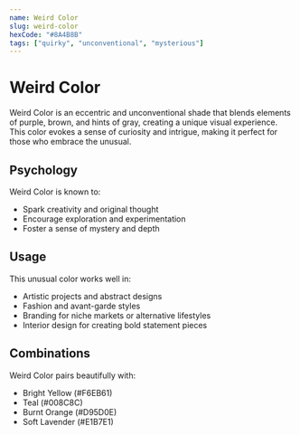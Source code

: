 ```yaml
---
name: Weird Color
slug: weird-color
hexCode: "#8A4B8B"
tags: ["quirky", "unconventional", "mysterious"]
---
```


# Weird Color

Weird Color is an eccentric and unconventional shade that blends elements of purple, brown, and hints of gray, creating a unique visual experience. This color evokes a sense of curiosity and intrigue, making it perfect for those who embrace the unusual.

## Psychology

Weird Color is known to:
- Spark creativity and original thought
- Encourage exploration and experimentation
- Foster a sense of mystery and depth

## Usage

This unusual color works well in:
- Artistic projects and abstract designs
- Fashion and avant-garde styles
- Branding for niche markets or alternative lifestyles
- Interior design for creating bold statement pieces

## Combinations

Weird Color pairs beautifully with:
- Bright Yellow (#F6EB61)
- Teal (#008C8C)
- Burnt Orange (#D95D0E)
- Soft Lavender (#E1B7E1)